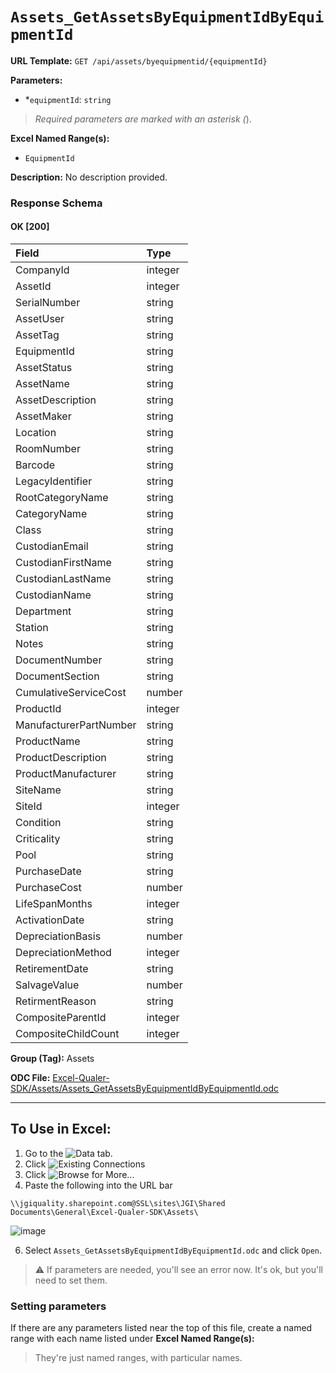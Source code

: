 # `Assets_GetAssetsByEquipmentIdByEquipmentId`

**URL Template:**
`GET /api/assets/byequipmentid/{equipmentId}`

**Parameters:**
- *`equipmentId`: `string`


> *Required parameters are marked with an asterisk (*).

**Excel Named Range(s):**
- `EquipmentId`


**Description:**
No description provided.

### Response Schema

#### OK [200]

| Field                  | Type    |
|:-----------------------|:--------|
| CompanyId              | integer |
| AssetId                | integer |
| SerialNumber           | string  |
| AssetUser              | string  |
| AssetTag               | string  |
| EquipmentId            | string  |
| AssetStatus            | string  |
| AssetName              | string  |
| AssetDescription       | string  |
| AssetMaker             | string  |
| Location               | string  |
| RoomNumber             | string  |
| Barcode                | string  |
| LegacyIdentifier       | string  |
| RootCategoryName       | string  |
| CategoryName           | string  |
| Class                  | string  |
| CustodianEmail         | string  |
| CustodianFirstName     | string  |
| CustodianLastName      | string  |
| CustodianName          | string  |
| Department             | string  |
| Station                | string  |
| Notes                  | string  |
| DocumentNumber         | string  |
| DocumentSection        | string  |
| CumulativeServiceCost  | number  |
| ProductId              | integer |
| ManufacturerPartNumber | string  |
| ProductName            | string  |
| ProductDescription     | string  |
| ProductManufacturer    | string  |
| SiteName               | string  |
| SiteId                 | integer |
| Condition              | string  |
| Criticality            | string  |
| Pool                   | string  |
| PurchaseDate           | string  |
| PurchaseCost           | number  |
| LifeSpanMonths         | integer |
| ActivationDate         | string  |
| DepreciationBasis      | number  |
| DepreciationMethod     | integer |
| RetirementDate         | string  |
| SalvageValue           | number  |
| RetirmentReason        | string  |
| CompositeParentId      | integer |
| CompositeChildCount    | integer |

**Group (Tag):**
Assets

**ODC File:**
[Excel-Qualer-SDK/Assets/Assets_GetAssetsByEquipmentIdByEquipmentId.odc](https://github.com/Johnson-Gage-Inspection-Inc/qualer-sdk-odc/blob/main/Excel-Qualer-SDK/Assets/Assets_GetAssetsByEquipmentIdByEquipmentId.odc)

---

To Use in Excel:
---

1. Go to the ![`Data`](https://github.com/user-attachments/assets/da437a70-57b3-4c5b-bb01-4910ece19ed1)
 tab.
3. Click ![Existing Connections](https://github.com/user-attachments/assets/a2f1ed67-b2e0-4c23-ac90-68c870e60289)
4. Click ![`Browse for More...`](https://github.com/user-attachments/assets/8e698494-6865-41e7-b6fa-043aea81809a)
5. Paste the following into the URL bar
```
\\jgiquality.sharepoint.com@SSL\sites\JGI\Shared Documents\General\Excel-Qualer-SDK\Assets\
```

![image](https://github.com/user-attachments/assets/1e1a8d87-0377-446d-aaf5-d78562991db3)

6. Select `Assets_GetAssetsByEquipmentIdByEquipmentId.odc` and click `Open`.

> ⚠️ If parameters are needed, you'll see an error now. It's ok, but you'll need to set them.

### Setting parameters
If there are any parameters listed near the top of this file, create a named range with each name listed under **Excel Named Range(s):**
> They're just named ranges, with particular names.
